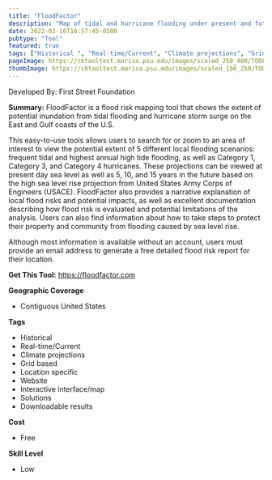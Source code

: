 ```yaml
---
title: "FloodFactor"
description: "Map of tidal and hurricane flooding under present and future scenarios"
date: 2022-02-16T16:57:45-0500
pubtype: "Tool"
featured: true
tags: ["Historical ", "Real-time/Current", "Climate projections", "Grid based", "Location specific", "Website", "Interactive interface/map", "Solutions", "Downloadable results"]
pageImage: https://cbtooltest.marisa.psu.edu/images/scaled_250_400/TOOLID_25.0_ScreenCapture-1.png
thumbImage: https://cbtooltest.marisa.psu.edu/images/scaled_156_250/TOOLID_25.0_ScreenCapture-1.png
---
```

Developed By: First Street Foundation

**Summary:** FloodFactor is a flood risk mapping tool that shows the extent of potential inundation from tidal flooding and hurricane storm surge on the East and Gulf coasts of the U.S.

This easy-to-use tools allows users to search for or zoom to an area of interest to view the potential extent of 5 different local flooding scenarios: frequent tidal and highest annual high tide flooding, as well as Category 1, Category 3, and Category 4 hurricanes. These projections can be viewed at present day sea level as well as 5, 10, and 15 years in the future based on the high sea level rise projection from United States Army Corps of Engineers (USACE). FloodFactor also provides a narrative explanation of local flood risks and potential impacts, as well as excellent documentation describing how flood risk is evaluated and potential limitations of the analysis. Users can also find information about how to take steps to protect their property and community from flooding caused by sea level rise. 

Although most information is available without an account, users must provide an email address to generate a free detailed flood risk report for their location. 

__**Get This Tool:**__ https://floodfactor.com

__**Geographic Coverage**__
- Contiguous United States

__**Tags**__
-  Historical 
-  Real-time/Current
-  Climate projections
-  Grid based
-  Location specific
-  Website
-  Interactive interface/map
-  Solutions
-  Downloadable results

__**Cost**__
- Free

__**Skill Level**__
- Low
